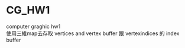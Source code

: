 # CG_HW1
computer graghic hw1  
使用三維map去存取 vertices and vertex buffer 跟 vertexindices 的 index buffer
